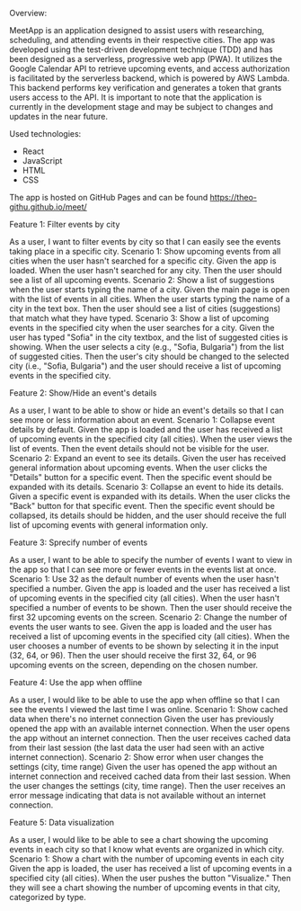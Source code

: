 
Overview:

MeetApp is an application designed to assist users with researching, scheduling, and attending events in their respective cities. The app was developed using the test-driven development technique (TDD) and has been designed as a serverless, progressive web app (PWA). It utilizes the Google Calendar API to retrieve upcoming events, and access authorization is facilitated by the serverless backend, which is powered by AWS Lambda. This backend performs key verification and generates a token that grants users access to the API. It is important to note that the application is currently in the development stage and may be subject to changes and updates in the near future.

Used technologies:
 - React
 - JavaScript
 - HTML
 - CSS

The app is hosted on GitHub Pages and can be found https://theo-githu.github.io/meet/

Feature 1: Filter events by city

As a user, I want to filter events by city so that I can easily see the events taking place in a specific city. Scenario 1: Show upcoming events from all cities when the user hasn't searched for a specific city. Given the app is loaded. When the user hasn't searched for any city. Then the user should see a list of all upcoming events. Scenario 2: Show a list of suggestions when the user starts typing the name of a city. Given the main page is open with the list of events in all cities. When the user starts typing the name of a city in the text box. Then the user should see a list of cities (suggestions) that match what they have typed. Scenario 3: Show a list of upcoming events in the specified city when the user searches for a city. Given the user has typed "Sofia" in the city textbox, and the list of suggested cities is showing. When the user selects a city (e.g., "Sofia, Bulgaria") from the list of suggested cities. Then the user's city should be changed to the selected city (i.e., "Sofia, Bulgaria") and the user should receive a list of upcoming events in the specified city.

Feature 2: Show/Hide an event's details

As a user, I want to be able to show or hide an event's details so that I can see more or less information about an event. Scenario 1: Collapse event details by default. Given the app is loaded and the user has received a list of upcoming events in the specified city (all cities). When the user views the list of events. Then the event details should not be visible for the user. Scenario 2: Expand an event to see its details. Given the user has received general information about upcoming events. When the user clicks the "Details" button for a specific event. Then the specific event should be expanded with its details. Scenario 3: Collapse an event to hide its details. Given a specific event is expanded with its details. When the user clicks the "Back" button for that specific event. Then the specific event should be collapsed, its details should be hidden, and the user should receive the full list of upcoming events with general information only.

Feature 3: Sprecify number of events

As a user, I want to be able to specify the number of events I want to view in the app so that I can see more or fewer events in the events list at once. Scenario 1: Use 32 as the default number of events when the user hasn't specified a number. Given the app is loaded and the user has received a list of upcoming events in the specified city (all cities). When the user hasn't specified a number of events to be shown. Then the user should receive the first 32 upcoming events on the screen. Scenario 2: Change the number of events the user wants to see. Given the app is loaded and the user has received a list of upcoming events in the specified city (all cities). When the user chooses a number of events to be shown by selecting it in the input (32, 64, or 96). Then the user should receive the first 32, 64, or 96 upcoming events on the screen, depending on the chosen number.

Feature 4: Use the app when offline

As a user, I would like to be able to use the app when offline so that I can see the events I viewed the last time I was online. Scenario 1: Show cached data when there's no internet connection Given the user has previously opened the app with an available internet connection. When the user opens the app without an internet connection. Then the user receives cached data from their last session (the last data the user had seen with an active internet connection). Scenario 2: Show error when user changes the settings (city, time range) Given the user has opened the app without an internet connection and received cached data from their last session. When the user changes the settings (city, time range). Then the user receives an error message indicating that data is not available without an internet connection.

Feature 5: Data visualization

As a user, I would like to be able to see a chart showing the upcoming events in each city so that I know what events are organized in which city. Scenario 1: Show a chart with the number of upcoming events in each city Given the app is loaded, the user has received a list of upcoming events in a specified city (all cities). When the user pushes the button "Visualize." Then they will see a chart showing the number of upcoming events in that city, categorized by type.
